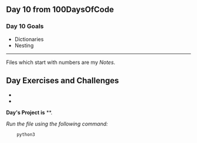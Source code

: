 ## Day 10 from 100DaysOfCode

### Day 10 Goals

- Dictionaries
- Nesting
___
Files which start with numbers are my *Notes*.

**Day Exercises and Challenges**
- 
- 
- 

**Day's Project is** **.

*Run the file using the following command:*

``` bash
    python3 
```